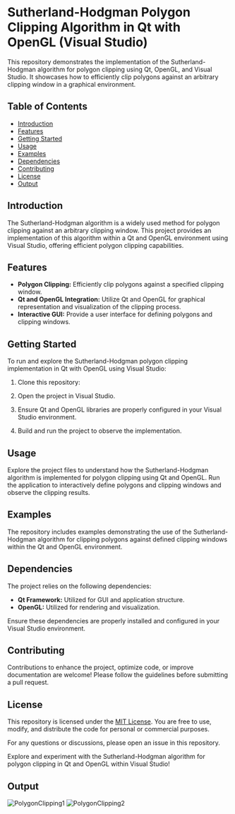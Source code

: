 # Sutherland-Hodgman Polygon Clipping Algorithm in Qt with OpenGL (Visual Studio)

This repository demonstrates the implementation of the Sutherland-Hodgman algorithm for polygon clipping using Qt, OpenGL, and Visual Studio. It showcases how to efficiently clip polygons against an arbitrary clipping window in a graphical environment.

## Table of Contents

- [Introduction](#introduction)
- [Features](#features)
- [Getting Started](#getting-started)
- [Usage](#usage)
- [Examples](#examples)
- [Dependencies](#dependencies)
- [Contributing](#contributing)
- [License](#license)
- [Output](#output)

## Introduction

The Sutherland-Hodgman algorithm is a widely used method for polygon clipping against an arbitrary clipping window. This project provides an implementation of this algorithm within a Qt and OpenGL environment using Visual Studio, offering efficient polygon clipping capabilities.

## Features

- **Polygon Clipping:** Efficiently clip polygons against a specified clipping window.
- **Qt and OpenGL Integration:** Utilize Qt and OpenGL for graphical representation and visualization of the clipping process.
- **Interactive GUI:** Provide a user interface for defining polygons and clipping windows.

## Getting Started

To run and explore the Sutherland-Hodgman polygon clipping implementation in Qt with OpenGL using Visual Studio:

1. Clone this repository:

2. Open the project in Visual Studio.

3. Ensure Qt and OpenGL libraries are properly configured in your Visual Studio environment.

4. Build and run the project to observe the implementation.

## Usage

Explore the project files to understand how the Sutherland-Hodgman algorithm is implemented for polygon clipping using Qt and OpenGL. Run the application to interactively define polygons and clipping windows and observe the clipping results.

## Examples

The repository includes examples demonstrating the use of the Sutherland-Hodgman algorithm for clipping polygons against defined clipping windows within the Qt and OpenGL environment.

## Dependencies

The project relies on the following dependencies:

- **Qt Framework:** Utilized for GUI and application structure.
- **OpenGL:** Utilized for rendering and visualization.

Ensure these dependencies are properly installed and configured in your Visual Studio environment.

## Contributing

Contributions to enhance the project, optimize code, or improve documentation are welcome! Please follow the guidelines before submitting a pull request.

## License

This repository is licensed under the [MIT License](LICENSE). You are free to use, modify, and distribute the code for personal or commercial purposes.

For any questions or discussions, please open an issue in this repository.

Explore and experiment with the Sutherland-Hodgman algorithm for polygon clipping in Qt and OpenGL within Visual Studio!

## Output
![PolygonClipping1](https://github.com/Coderanildangi/CAGD/assets/149321466/37a253c8-8ebf-4fd3-80ea-1b9bf61b3f81)
![PolygonClipping2](https://github.com/Coderanildangi/CAGD/assets/149321466/779ec4e3-cc35-425c-9d31-370e18067bb7)


